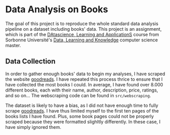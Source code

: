 # Data Analysis on Books

The goal of this project is to reproduce the whole standard data analysis pipeline on a dataset including books' data. This project is an assignment, which is part of the [DAtascience, Learning and ApplicationS](https://dac.lip6.fr/master/datascience-learning-and-applications-dalas/) course from Sorbonne Université's [Data, Learning and Knowledge](https://dac.lip6.fr/master/) computer science master.


## Data Collection

In order to gather enough books' data to begin my analyses, I have scraped the website [goodreads](https://www.goodreads.com/). I have repeated this process thrice to ensure that I have collected the most books I could. In average, I have found over 8.000 different books, each with their name, author, description, price, ratings, and so on... The webscraping code can be found in `src/webscraping`.

The dataset is likely to have a bias, as I did not have enough time to fully scrape [goodreads](https://www.goodreads.com/). I have thus limited myself to the first ten pages of the books lists I have found. Plus, some book pages could not be properly scraped because they were formatted slighltly differently. In these case, I have simply ignored them.

